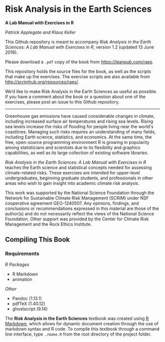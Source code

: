 # Risk Analysis in the Earth Sciences

**A Lab Manual with Exercises in R**

*Patrick Applegate and Klaus Keller*

This Github repository is meant to accompany *Risk Analysis in the Earth Sciences: A Lab Manual with Exercises in R*, version 1.2 (updated 13 June 2016).  

Please download a `.pdf` copy of the book from https://leanpub.com/raes.  

This repository holds the source files for the book, as well as the scripts that make up the exercises.  The exercise scripts are also available from http://scrimhub.org/resources/raes/.  

We’d like to make Risk Analysis in the Earth Sciences as useful as possible. If you have a comment about the book or a question about one of the exercises, please post an issue to this Github repository. 

***

Greenhouse gas emissions have caused considerable changes in climate, including increased surface air temperatures and rising sea levels.  Rising sea levels increase the risks of flooding for people living near the world's coastlines.  Managing such risks requires an understanding of many fields, including Earth science, statistics, and economics.  At the same time, the free, open-source programming environment R is growing in popularity among statisticians and scientists due to its flexibility and graphics capabilities, as well as its large collection of existing software libraries.  

*Risk Analysis in the Earth Sciences: A Lab Manual with Exercises in R* teaches the Earth science and statistical concepts needed for assessing climate-related risks.  These exercises are intended for upper-level undergraduates, beginning graduate students, and professionals in other areas who wish to gain insight into academic climate risk analysis.  

This work was supported by the National Science Foundation through the Network for Sustainable Climate Risk Management (SCRiM) under NSF cooperative agreement GEO-1240507. Any opinions, findings, and conclusions or recommendations expressed in this material are those of the author(s) and do not necessarily reflect the views of the National Science Foundation. Other support was provided by the Center for Climate Risk Management and the Rock Ethics Institute.

## Compiling This Book  

### Requirements  

_R Packages_  

- R Markdown  
- animation  

_Other_  

- Pandoc (1.13.1)  
- pdfTeX (1.40.12)  
- ghostscript (9.14)  

The __Risk Analysis in the Earth Sciences__ textbook was created using [R Markdown](http://rmarkdown.rstudio.com), which allows for dynamic document creation through the use of markdown syntax and R code. To compile this textbook through a command line interface, type ```./make.R``` from the root directory of the project folder.
